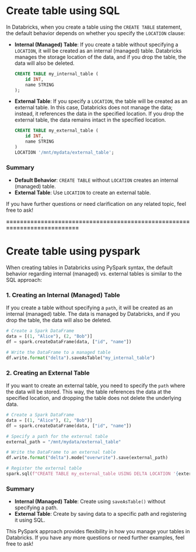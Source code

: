 # Create table using SQL

In Databricks, when you create a table using the `CREATE TABLE` statement, the default behavior depends on whether you specify the `LOCATION` clause:

- **Internal (Managed) Table**: If you create a table without specifying a `LOCATION`, it will be created as an internal (managed) table. Databricks manages the storage location of the data, and if you drop the table, the data will also be deleted.

  ```sql
  CREATE TABLE my_internal_table (
      id INT,
      name STRING
  );
  ```

- **External Table**: If you specify a `LOCATION`, the table will be created as an external table. In this case, Databricks does not manage the data; instead, it references the data in the specified location. If you drop the external table, the data remains intact in the specified location.

  ```sql
  CREATE TABLE my_external_table (
      id INT,
      name STRING
  )
  LOCATION '/mnt/mydata/external_table';
  ```

### Summary

- **Default Behavior**: `CREATE TABLE` without `LOCATION` creates an internal (managed) table.
- **External Table**: Use `LOCATION` to create an external table.

If you have further questions or need clarification on any related topic, feel free to ask!

**==========================================================================**

# Create table using pyspark

When creating tables in Databricks using PySpark syntax, the default behavior regarding internal (managed) vs. external tables is similar to the SQL approach:

### 1. **Creating an Internal (Managed) Table**

If you create a table without specifying a `path`, it will be created as an internal (managed) table. The data is managed by Databricks, and if you drop the table, the data will also be deleted.

```python
# Create a Spark DataFrame
data = [(1, "Alice"), (2, "Bob")]
df = spark.createDataFrame(data, ["id", "name"])

# Write the DataFrame to a managed table
df.write.format("delta").saveAsTable("my_internal_table")
```

### 2. **Creating an External Table**

If you want to create an external table, you need to specify the `path` where the data will be stored. This way, the table references the data at the specified location, and dropping the table does not delete the underlying data.

```python
# Create a Spark DataFrame
data = [(1, "Alice"), (2, "Bob")]
df = spark.createDataFrame(data, ["id", "name"])

# Specify a path for the external table
external_path = "/mnt/mydata/external_table"

# Write the DataFrame to an external table
df.write.format("delta").mode("overwrite").save(external_path)

# Register the external table
spark.sql(f"CREATE TABLE my_external_table USING DELTA LOCATION '{external_path}'")
```

### Summary

- **Internal (Managed) Table**: Create using `saveAsTable()` without specifying a path.
- **External Table**: Create by saving data to a specific path and registering it using SQL.

This PySpark approach provides flexibility in how you manage your tables in Databricks. If you have any more questions or need further examples, feel free to ask!
